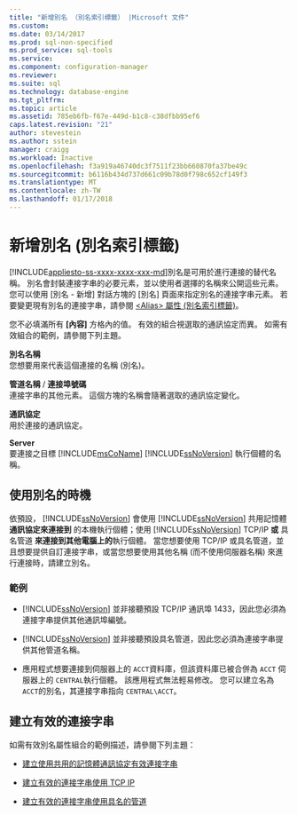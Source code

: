 ```yaml
---
title: "新增別名 （別名索引標籤） |Microsoft 文件"
ms.custom: 
ms.date: 03/14/2017
ms.prod: sql-non-specified
ms.prod_service: sql-tools
ms.service: 
ms.component: configuration-manager
ms.reviewer: 
ms.suite: sql
ms.technology: database-engine
ms.tgt_pltfrm: 
ms.topic: article
ms.assetid: 785eb6fb-f67e-449d-b1c8-c38dfbb95ef6
caps.latest.revision: "21"
author: stevestein
ms.author: sstein
manager: craigg
ms.workload: Inactive
ms.openlocfilehash: f3a919a46740dc3f7511f23bb660870fa37be49c
ms.sourcegitcommit: b6116b434d737d661c09b78d0f798c652cf149f3
ms.translationtype: MT
ms.contentlocale: zh-TW
ms.lasthandoff: 01/17/2018
---
```

# <a name="new-alias-alias-tab"></a>新增別名 (別名索引標籤)
[!INCLUDE[appliesto-ss-xxxx-xxxx-xxx-md](../../includes/appliesto-ss-xxxx-xxxx-xxx-md.md)]別名是可用於進行連接的替代名稱。 別名會封裝連接字串的必要元素，並以使用者選擇的名稱來公開這些元素。 您可以使用 [別名 - 新增] 對話方塊的 [別名] 頁面來指定別名的連接字串元素。 若要變更現有別名的連接字串，請參閱 [&#60;Alias&#62; 屬性 &#40;別名索引標籤&#41;](../../tools/configuration-manager/alias-properties-alias-tab.md)。  
  
 您不必填滿所有 **[內容]** 方格內的值。 有效的組合視選取的通訊協定而異。 如需有效組合的範例，請參閱下列主題。  
  
 **別名名稱**  
 您想要用來代表這個連接的名稱 (別名)。  
  
 **管道名稱** / **連接埠號碼**  
 連接字串的其他元素。 這個方塊的名稱會隨著選取的通訊協定變化。  
  
 **通訊協定**  
 用於連接的通訊協定。  
  
 **Server**  
 要連接之目標 [!INCLUDE[msCoName](../../includes/msconame-md.md)] [!INCLUDE[ssNoVersion](../../includes/ssnoversion-md.md)] 執行個體的名稱。  
  
## <a name="when-to-use-an-alias"></a>使用別名的時機  
 依預設， [!INCLUDE[ssNoVersion](../../includes/ssnoversion-md.md)] 會使用 [!INCLUDE[ssNoVersion](../../includes/ssnoversion-md.md)] 共用記憶體 **通訊協定來連接到** 的本機執行個體；使用 [!INCLUDE[ssNoVersion](../../includes/ssnoversion-md.md)] TCP/IP **或** 具名管道 **來連接到其他電腦上的**執行個體。 當您想要使用 TCP/IP 或具名管道，並且想要提供自訂連接字串，或當您想要使用其他名稱 (而不使用伺服器名稱) 來進行連接時，請建立別名。  
  
### <a name="examples"></a>範例  
  
-   [!INCLUDE[ssNoVersion](../../includes/ssnoversion-md.md)] 並非接聽預設 TCP/IP 通訊埠 1433，因此您必須為連接字串提供其他通訊埠編號。  
  
-   [!INCLUDE[ssNoVersion](../../includes/ssnoversion-md.md)] 並非接聽預設具名管道，因此您必須為連接字串提供其他管道名稱。  
  
-   應用程式想要連接到伺服器上的 `ACCT`資料庫，但該資料庫已被合併為 `ACCT` 伺服器上的 `CENTRAL`執行個體。 該應用程式無法輕易修改。 您可以建立名為 `ACCT`的別名，其連接字串指向 `CENTRAL\ACCT`。  
  
## <a name="creating-a-valid-connection-string"></a>建立有效的連接字串  
 如需有效別名屬性組合的範例描述，請參閱下列主題：  
  
-   [建立使用共用的記憶體通訊協定有效連接字串](../../tools/configuration-manager/creating-a-valid-connection-string-using-shared-memory-protocol.md)  
  
-   [建立有效的連接字串使用 TCP IP](../../tools/configuration-manager/creating-a-valid-connection-string-using-tcp-ip.md)  
  
-   [建立有效的連接字串使用具名的管道](http://msdn.microsoft.com/library/90930ff2-143b-4651-8ae3-297103600e4f)  
  
  
